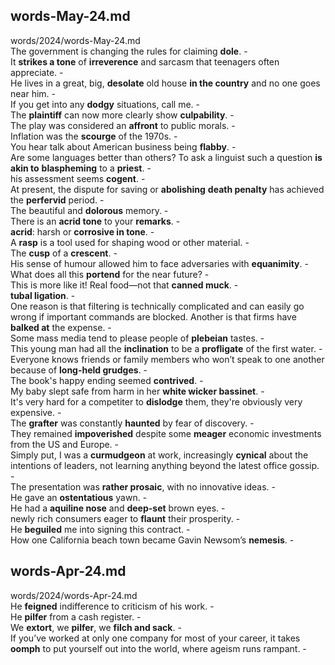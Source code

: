 ## words-May-24.md ##  
words/2024/words-May-24.md  
The government is changing the rules for claiming **dole**. -  
It **strikes a tone** of **irreverence** and sarcasm that teenagers often appreciate. -  
He lives in a great, big, **desolate** old house **in the country** and no one goes near him. -  
If you get into any **dodgy** situations, call me. -  
The **plaintiff** can now more clearly show **culpability**. -  
The play was considered an **affront** to public morals.  -  
Inflation was the **scourge** of the 1970s. -  
You hear talk about American business being **flabby**. -  
Are some languages better than others? To ask a linguist such a question **is akin to** **blaspheming** to a **priest**. -  
his assessment seems **cogent**. -  
At present, the dispute for saving or **abolishing** **death penalty** has achieved the **perfervid** period. -  
The beautiful and **dolorous** memory. -  
There is an **acrid tone** to your **remarks**. -  
**acrid**: harsh or **corrosive in tone**. -  
A **rasp** is a tool used for shaping wood or other material. -  
The **cusp** of a **crescent**. -  
His sense of humour allowed him to face adversaries with **equanimity**. -  
What does all this **portend** for the near future?  -  
This is more like it! Real food—not that **canned muck**. -  
**tubal ligation**. -  
One reason is that filtering is technically complicated and can easily go wrong if important commands are blocked. Another is that firms have **balked at** the expense. -  
Some mass media tend to please people of **plebeian** tastes. -  
This young man had all the **inclination** to be a **profligate** of the first water. -  
Everyone knows friends or family members who won’t speak to one another because of **long-held grudges**. -  
The book's happy ending seemed **contrived**. -  
My baby slept safe from harm in her **white wicker bassinet**. -  
It's very hard for a competiter to **dislodge** them, they're obviously very expensive. -  
The **grafter** was constantly **haunted** by fear of discovery. -  
They remained **impoverished** despite some **meager** economic investments from the US and Europe. -  
Simply put, I was a **curmudgeon** at work, increasingly **cynical** about the intentions of leaders, not learning anything beyond the latest office gossip. -  
The presentation was **rather prosaic**, with no innovative ideas. -  
He gave an **ostentatious** yawn. -  
He had a **aquiline nose** and **deep-set** brown eyes. -  
newly rich consumers eager to **flaunt** their prosperity. -  
He **beguiled** me into signing this contract.  -  
How one California beach town became Gavin Newsom’s **nemesis**. -  

## words-Apr-24.md ##  
words/2024/words-Apr-24.md  
He **feigned** indifference to criticism of his work. -  
He **pilfer** from a cash register. -  
We **extort**, we **pilfer**, we **filch and sack**. -  
If you’ve worked at only one company for most of your career, it takes **oomph** to put yourself out into the world, where ageism runs rampant. -  
